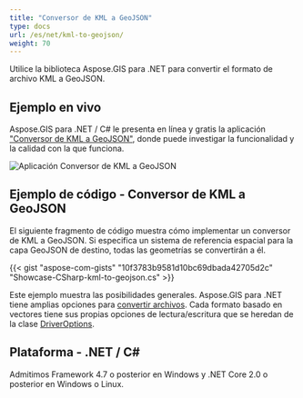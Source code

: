 ```yaml
---
title: "Conversor de KML a GeoJSON"
type: docs
url: /es/net/kml-to-geojson/
weight: 70
---
```


Utilice la biblioteca Aspose.GIS para .NET para convertir el formato de archivo KML a GeoJSON.

## **Ejemplo en vivo**

Aspose.GIS para .NET / C# le presenta en línea y gratis la aplicación ["Conversor de KML a GeoJSON"](https://products.aspose.app/gis/conversion/kml-to-geojson), donde puede investigar la funcionalidad y la calidad con la que funciona.

![Aplicación Conversor de KML a GeoJSON](conversion.png)

## **Ejemplo de código - Conversor de KML a GeoJSON**

El siguiente fragmento de código muestra cómo implementar un conversor de KML a GeoJSON. Si especifica un sistema de referencia espacial para la capa GeoJSON de destino, todas las geometrías se convertirán a él. 

{{< gist "aspose-com-gists" "10f3783b9581d10bc69dbada42705d2c" "Showcase-CSharp-kml-to-geojson.cs" >}}

Este ejemplo muestra las posibilidades generales. Aspose.GIS para .NET tiene amplias opciones para [convertir archivos](https://docs.aspose.com/gis/net/vector-layers/). Cada formato basado en vectores tiene sus propias opciones de lectura/escritura que se heredan de la clase [DriverOptions](https://reference.aspose.com/gis/net/aspose.gis/driveroptions).

## **Plataforma - .NET / C#**

Admitimos Framework 4.7 o posterior en Windows y .NET Core 2.0 o posterior en Windows o Linux.
